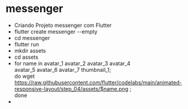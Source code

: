 # messenger

- Criando Projeto messenger com Flutter
- flutter create messenger --empty
- cd messenger
- flutter run
- mkdir assets
- cd assets
- for name in avatar_1 avatar_2 avatar_3 avatar_4 \
              avatar_5 avatar_6 avatar_7 thumbnail_1; \
  do wget https://raw.githubusercontent.com/flutter/codelabs/main/animated-responsive-layout/step_04/assets/$name.png ; \
  done
- 
